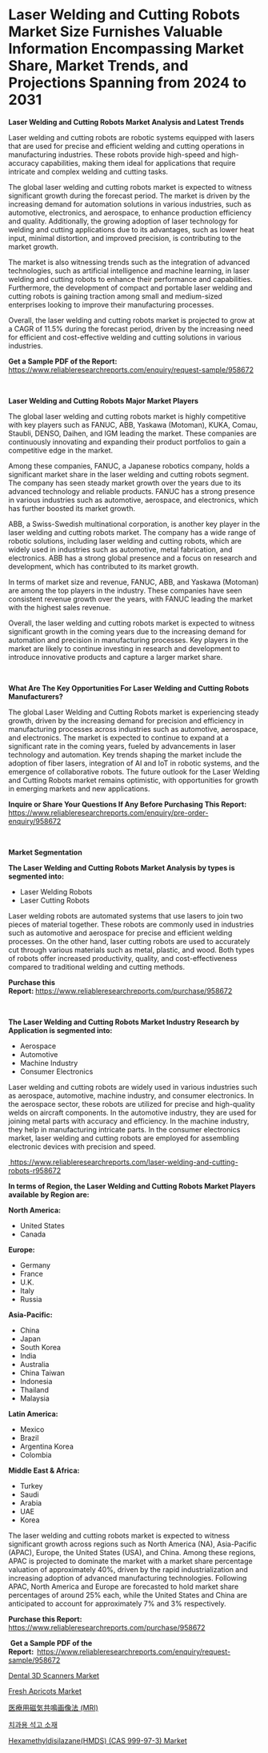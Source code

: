 <p><h1>Laser Welding and Cutting Robots Market Size Furnishes Valuable Information Encompassing Market Share, Market Trends, and Projections Spanning from 2024 to 2031</h1></p><p><strong>Laser Welding and Cutting Robots Market Analysis and Latest Trends</strong></p>
<p><p>Laser welding and cutting robots are robotic systems equipped with lasers that are used for precise and efficient welding and cutting operations in manufacturing industries. These robots provide high-speed and high-accuracy capabilities, making them ideal for applications that require intricate and complex welding and cutting tasks.</p><p>The global laser welding and cutting robots market is expected to witness significant growth during the forecast period. The market is driven by the increasing demand for automation solutions in various industries, such as automotive, electronics, and aerospace, to enhance production efficiency and quality. Additionally, the growing adoption of laser technology for welding and cutting applications due to its advantages, such as lower heat input, minimal distortion, and improved precision, is contributing to the market growth.</p><p>The market is also witnessing trends such as the integration of advanced technologies, such as artificial intelligence and machine learning, in laser welding and cutting robots to enhance their performance and capabilities. Furthermore, the development of compact and portable laser welding and cutting robots is gaining traction among small and medium-sized enterprises looking to improve their manufacturing processes.</p><p>Overall, the laser welding and cutting robots market is projected to grow at a CAGR of 11.5% during the forecast period, driven by the increasing need for efficient and cost-effective welding and cutting solutions in various industries.</p></p>
<p><strong>Get a Sample PDF of the Report:&nbsp;</strong> <a href="https://www.reliableresearchreports.com/enquiry/request-sample/958672">https://www.reliableresearchreports.com/enquiry/request-sample/958672</a></p>
<p>&nbsp;</p>
<p><strong>Laser Welding and Cutting Robots Major Market Players</strong></p>
<p><p>The global laser welding and cutting robots market is highly competitive with key players such as FANUC, ABB, Yaskawa (Motoman), KUKA, Comau, Staubli, DENSO, Daihen, and IGM leading the market. These companies are continuously innovating and expanding their product portfolios to gain a competitive edge in the market.</p><p>Among these companies, FANUC, a Japanese robotics company, holds a significant market share in the laser welding and cutting robots segment. The company has seen steady market growth over the years due to its advanced technology and reliable products. FANUC has a strong presence in various industries such as automotive, aerospace, and electronics, which has further boosted its market growth.</p><p>ABB, a Swiss-Swedish multinational corporation, is another key player in the laser welding and cutting robots market. The company has a wide range of robotic solutions, including laser welding and cutting robots, which are widely used in industries such as automotive, metal fabrication, and electronics. ABB has a strong global presence and a focus on research and development, which has contributed to its market growth.</p><p>In terms of market size and revenue, FANUC, ABB, and Yaskawa (Motoman) are among the top players in the industry. These companies have seen consistent revenue growth over the years, with FANUC leading the market with the highest sales revenue.</p><p>Overall, the laser welding and cutting robots market is expected to witness significant growth in the coming years due to the increasing demand for automation and precision in manufacturing processes. Key players in the market are likely to continue investing in research and development to introduce innovative products and capture a larger market share.</p></p>
<p>&nbsp;</p>
<p><strong>What Are The Key Opportunities For Laser Welding and Cutting Robots Manufacturers?</strong></p>
<p><p>The global Laser Welding and Cutting Robots market is experiencing steady growth, driven by the increasing demand for precision and efficiency in manufacturing processes across industries such as automotive, aerospace, and electronics. The market is expected to continue to expand at a significant rate in the coming years, fueled by advancements in laser technology and automation. Key trends shaping the market include the adoption of fiber lasers, integration of AI and IoT in robotic systems, and the emergence of collaborative robots. The future outlook for the Laser Welding and Cutting Robots market remains optimistic, with opportunities for growth in emerging markets and new applications.</p></p>
<p><strong>Inquire or Share Your Questions If Any Before Purchasing This Report:</strong> <a href="https://www.reliableresearchreports.com/enquiry/pre-order-enquiry/958672">https://www.reliableresearchreports.com/enquiry/pre-order-enquiry/958672</a></p>
<p>&nbsp;</p>
<p><strong>Market Segmentation</strong></p>
<p><strong>The Laser Welding and Cutting Robots Market Analysis by types is segmented into:</strong></p>
<p><ul><li>Laser Welding Robots</li><li>Laser Cutting Robots</li></ul></p>
<p><p>Laser welding robots are automated systems that use lasers to join two pieces of material together. These robots are commonly used in industries such as automotive and aerospace for precise and efficient welding processes. On the other hand, laser cutting robots are used to accurately cut through various materials such as metal, plastic, and wood. Both types of robots offer increased productivity, quality, and cost-effectiveness compared to traditional welding and cutting methods.</p></p>
<p><strong>Purchase this Report:&nbsp;</strong><a href="https://www.reliableresearchreports.com/purchase/958672">https://www.reliableresearchreports.com/purchase/958672</a></p>
<p>&nbsp;</p>
<p><strong>The Laser Welding and Cutting Robots Market Industry Research by Application is segmented into:</strong></p>
<p><ul><li>Aerospace</li><li>Automotive</li><li>Machine Industry</li><li>Consumer Electronics</li></ul></p>
<p><p>Laser welding and cutting robots are widely used in various industries such as aerospace, automotive, machine industry, and consumer electronics. In the aerospace sector, these robots are utilized for precise and high-quality welds on aircraft components. In the automotive industry, they are used for joining metal parts with accuracy and efficiency. In the machine industry, they help in manufacturing intricate parts. In the consumer electronics market, laser welding and cutting robots are employed for assembling electronic devices with precision and speed.</p></p>
<p><a href="https://www.reliableresearchreports.com/laser-welding-and-cutting-robots-r958672">&nbsp;https://www.reliableresearchreports.com/laser-welding-and-cutting-robots-r958672</a></p>
<p><strong>In terms of Region, the Laser Welding and Cutting Robots Market Players available by Region are:</strong></p>
<p>
    <p> <strong> North America: </strong>
        <ul>
            <li>United States</li>
            <li>Canada</li>
        </ul>
        </p> 
    <p> <strong> Europe: </strong>
        <ul>
            <li>Germany</li>
            <li>France</li>
            <li>U.K.</li>
            <li>Italy</li>
            <li>Russia</li>
        </ul>
        </p> 
    <p> <strong> Asia-Pacific: </strong>
        <ul>
            <li>China</li>
            <li>Japan</li>
            <li>South Korea</li>
            <li>India</li>
            <li>Australia</li>
            <li>China Taiwan</li>
            <li>Indonesia</li>
            <li>Thailand</li>
            <li>Malaysia</li>
        </ul>
        </p> 
    <p> <strong> Latin America: </strong>
        <ul>
            <li>Mexico</li>
            <li>Brazil</li>
            <li>Argentina Korea</li>
            <li>Colombia</li>
        </ul>
        </p> 
    <p> <strong> Middle East & Africa: </strong>
        <ul>
            <li>Turkey</li>
            <li>Saudi</li>
            <li>Arabia</li>
            <li>UAE</li>
            <li>Korea</li>
        </ul>
    </p>
    </p>
<p><p>The laser welding and cutting robots market is expected to witness significant growth across regions such as North America (NA), Asia-Pacific (APAC), Europe, the United States (USA), and China. Among these regions, APAC is projected to dominate the market with a market share percentage valuation of approximately 40%, driven by the rapid industrialization and increasing adoption of advanced manufacturing technologies. Following APAC, North America and Europe are forecasted to hold market share percentages of around 25% each, while the United States and China are anticipated to account for approximately 7% and 3% respectively.</p></p>
<p><strong>Purchase this Report: </strong><a href="https://www.reliableresearchreports.com/purchase/958672">https://www.reliableresearchreports.com/purchase/958672</a></p>
<p>&nbsp;<strong>Get a Sample PDF of the Report:&nbsp;&nbsp;</strong><a href="https://www.reliableresearchreports.com/enquiry/request-sample/958672">https://www.reliableresearchreports.com/enquiry/request-sample/958672</a></p>
<p><strong></strong></p>
<p><p><a href="https://issuu.com/reportprime-2/docs/dental-3d-scanners-market-size-2030_5b32e5d5308958">Dental 3D Scanners Market</a></p><p><a href="https://issuu.com/reportprime-2/docs/fresh-apricots-market-size-2030.ppt_ed4f8aa4d1978f">Fresh Apricots Market</a></p><p><a href="https://github.com/mohamedbakry57/Market-Research-Report-List-6/blob/main/579065587384.md">医療用磁気共鳴画像法 (MRI)</a></p><p><a href="https://github.com/laholand/Market-Research-Report-List-6/blob/main/9998812108272.md">치과용 석고 소재</a></p><p><a href="https://github.com/arionmp/Market-Research-Report-List-5/blob/main/hexamethyldisilazanehmds-cas-999-97-3-market.md">Hexamethyldisilazane(HMDS) (CAS 999-97-3) Market</a></p></p>